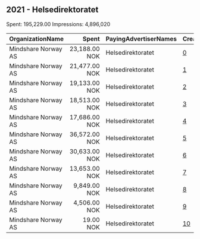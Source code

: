 ## 2021 - Helsedirektoratet 
Spent: 195,229.00
Impressions: 4,896,020

|OrganizationName|Spent|PayingAdvertiserNames|CreativeUrls|Impressions|Genders|AgeBrackets|CountryCodes|BillingAddresses|CandidateBallotInformation|
|:---|---:|:---|:---|---:|:---|:---|:---|:---|:---|
|Mindshare Norway AS|23,188.00 NOK|Helsedirektoratet|[0](https://www.snap.com/political-ads/asset/2efcafe4555a2e8c87b0225f4a2de036faa612e1c186be63226f7e704bd23b63?mediaType=mp4)|877,721||15-17|norway|"Kongens gate 6,Oslo,0153,NO"||
|Mindshare Norway AS|21,477.00 NOK|Helsedirektoratet|[1](https://www.snap.com/political-ads/asset/6772c48cf8366903eb6abd5c30582f2624df699035c1ad78f2b847c63c6a726b?mediaType=mp4)|807,933||15-17|norway|"Kongens gate 6,Oslo,0153,NO"||
|Mindshare Norway AS|19,133.00 NOK|Helsedirektoratet|[2](https://www.snap.com/political-ads/asset/a62c45dd1e0e5d7d1e1551c9a8b3dd47fae5fba616e3dcdbf343772f0ba8a042?mediaType=mp4)|706,762||15-17|norway|"Kongens gate 6,Oslo,0153,NO"||
|Mindshare Norway AS|18,513.00 NOK|Helsedirektoratet|[3](https://www.snap.com/political-ads/asset/b692e3df58f332130ce3f15124481e3d2a994d32f334d300b0b96c918c27873c?mediaType=mp4)|700,770||15-17|norway|"Kongens gate 6,Oslo,0153,NO"||
|Mindshare Norway AS|17,686.00 NOK|Helsedirektoratet|[4](https://www.snap.com/political-ads/asset/225f22fa6e9d57a608ad6e551760f7b038a7083267aaceaa7fd6052383ed715f?mediaType=mp4)|670,725||15-17|norway|"Kongens gate 6,Oslo,0153,NO"||
|Mindshare Norway AS|36,572.00 NOK|Helsedirektoratet|[5](https://www.snap.com/political-ads/asset/6772c48cf8366903eb6abd5c30582f2624df699035c1ad78f2b847c63c6a726b?mediaType=mp4)|429,936||15-17|norway|"Kongens gate 6,Oslo,0153,NO"||
|Mindshare Norway AS|30,633.00 NOK|Helsedirektoratet|[6](https://www.snap.com/political-ads/asset/b692e3df58f332130ce3f15124481e3d2a994d32f334d300b0b96c918c27873c?mediaType=mp4)|375,800||15-17|norway|"Kongens gate 6,Oslo,0153,NO"||
|Mindshare Norway AS|13,653.00 NOK|Helsedirektoratet|[7](https://www.snap.com/political-ads/asset/225f22fa6e9d57a608ad6e551760f7b038a7083267aaceaa7fd6052383ed715f?mediaType=mp4)|156,843||15-17|norway|"Kongens gate 6,Oslo,0153,NO"||
|Mindshare Norway AS|9,849.00 NOK|Helsedirektoratet|[8](https://www.snap.com/political-ads/asset/a62c45dd1e0e5d7d1e1551c9a8b3dd47fae5fba616e3dcdbf343772f0ba8a042?mediaType=mp4)|118,553||15-17|norway|"Kongens gate 6,Oslo,0153,NO"||
|Mindshare Norway AS|4,506.00 NOK|Helsedirektoratet|[9](https://www.snap.com/political-ads/asset/2efcafe4555a2e8c87b0225f4a2de036faa612e1c186be63226f7e704bd23b63?mediaType=mp4)|50,719||15-17|norway|"Kongens gate 6,Oslo,0153,NO"||
|Mindshare Norway AS|19.00 NOK|Helsedirektoratet|[10](https://www.snap.com/political-ads/asset/aacce9d7613fe45d5a4e57e72b2bbce8c12023025d01ab384db56af6860b1536?mediaType=mp4)|258||15-17|norway|"Kongens gate 6,Oslo,0153,NO"||
